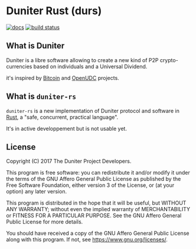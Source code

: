 # Duniter Rust (durs)

[![docs](https://librelois.fr/img/docs-read%20now-green.svg)](https://nodes.duniter.io/rust/duniter-rs/durs/)
[![build status](https://git.duniter.org/nodes/rust/duniter-rs/badges/dev/build.svg)](https://git.duniter.org/nodes/rust/duniter-rs/commits/dev)

## What is Duniter

Duniter is a libre software allowing to create a new kind of P2P crypto-currencies based on individuals and a Universal Dividend.

it's inspired by [Bitcoin] and [OpenUDC] projects.

## What is `duniter-rs`

`duniter-rs` is a new implementation of Duniter protocol and software in [Rust], a "safe, concurrent, practical language".

It's in active developpement but is not usable yet.

[Bitcoin]: https://github.com/bitcoin/bitcoin
[OpenUDC]: https://github.com/Open-UDC/open-udc
[Rust]: https://www.rust-lang.org/fr-FR/

## License

Copyright (C) 2017  The Duniter Project Developers.

This program is free software: you can redistribute it and/or modify
it under the terms of the GNU Affero General Public License as
published by the Free Software Foundation, either version 3 of the
License, or (at your option) any later version.

This program is distributed in the hope that it will be useful,
but WITHOUT ANY WARRANTY; without even the implied warranty of
MERCHANTABILITY or FITNESS FOR A PARTICULAR PURPOSE.  See the
GNU Affero General Public License for more details.

You should have received a copy of the GNU Affero General Public License
along with this program.  If not, see <https://www.gnu.org/licenses/>.